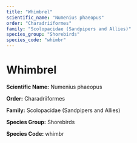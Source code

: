```yaml
---
title: "Whimbrel"
scientific_name: "Numenius phaeopus"
order: "Charadriiformes"
family: "Scolopacidae (Sandpipers and Allies)"
species_group: "Shorebirds"
species_code: "whimbr"
---
```


# Whimbrel

**Scientific Name:** Numenius phaeopus

**Order:** Charadriiformes

**Family:** Scolopacidae (Sandpipers and Allies)

**Species Group:** Shorebirds

**Species Code:** whimbr
